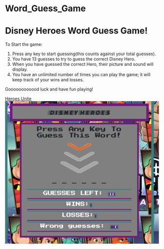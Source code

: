 # Word_Guess_Game

<h1>Disney Heroes Word Guess Game!</h1>

To Start the game:

1. Press any key to start guessing(this counts against your total guesses).
2. You have 13 guesses to try to guess the correct Disney Hero.
3. When you have guessed the correct Hero, their picture and sound will display.
4. You have an unlimited number of times you can play the game; it will keep track of your wins and losses.

Goooooooooood luck and have fun playing!

<a href="https://raej1428.github.io/Word_Guess_Game/" target="_blank" class="btn btn-dark">Heroes Unite <img src="images/hangman.png"> </a>


